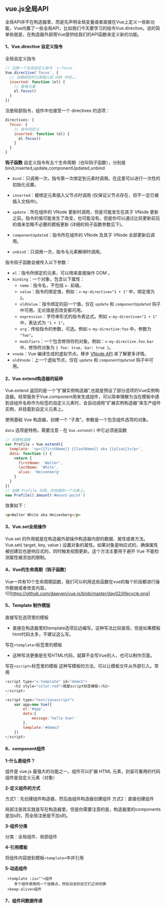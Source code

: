 ## vue.js全局API

全局API并不在构造器里，而是先声明全局变量或者直接在Vue上定义一些新功能，Vue内置了一些全局API，比如我们今天要学习的指令Vue.directive。说的简单些就是，在构造器外部用Vue提供给我们的API函数来定义新的功能。

#### 1、Vue.directive 自定义指令

全局自定义指令
```javascript
// 注册一个全局自定义指令 `v-focus`
Vue.directive('focus', {
  // 当被绑定的元素插入到 DOM 中时……
  inserted: function (el) {
    // 聚焦元素
    el.focus()
  }
})
```
注册局部指令，组件中也接受一个 directives 的选项：
```javascript
directives: {
  focus: {
    // 指令的定义
    inserted: function (el) {
      el.focus()
    }
  }
}
```

**钩子函数**
自定义指令有五个生命周期（也叫钩子函数），分别是 bind,inserted,update,componentUpdated,unbind
- `bind`：只调用一次，指令第一次绑定到元素时调用。在这里可以进行一次性的初始化设置。

- `inserted`：被绑定元素插入父节点时调用 (仅保证父节点存在，但不一定已被插入文档中)。

- `update`：所在组件的 VNode 更新时调用，但是可能发生在其子 VNode 更新之前。指令的值可能发生了改变，也可能没有。但是你可以通过比较更新前后的值来忽略不必要的模板更新 (详细的钩子函数参数见下)。

- `componentUpdated`：指令所在组件的 VNode 及其子 VNode 全部更新后调用。

- `unbind`：只调用一次，指令与元素解绑时调用。

指令钩子函数会被传入以下参数：

*   `el`：指令所绑定的元素，可以用来直接操作 DOM 。
*   `binding`：一个对象，包含以下属性：
    *   `name`：指令名，不包括 `v-` 前缀。
    *   `value`：指令的绑定值，例如：`v-my-directive="1 + 1"` 中，绑定值为 `2`。
    *   `oldValue`：指令绑定的前一个值，仅在 `update` 和 `componentUpdated` 钩子中可用。无论值是否改变都可用。
    *   `expression`：字符串形式的指令表达式。例如 `v-my-directive="1 + 1"` 中，表达式为 `"1 + 1"`。
    *   `arg`：传给指令的参数，可选。例如 `v-my-directive:foo` 中，参数为 `"foo"`。
    *   `modifiers`：一个包含修饰符的对象。例如：`v-my-directive.foo.bar` 中，修饰符对象为 `{ foo: true, bar: true }`。
*   `vnode`：Vue 编译生成的虚拟节点。移步 [VNode API](../api/#VNode-接口) 来了解更多详情。
*   `oldVnode`：上一个虚拟节点，仅在 `update` 和 `componentUpdated` 钩子中可用。

#### 2、Vue.extend构造器的延伸

Vue.extend 返回的是一个“扩展实例构造器”,也就是预设了部分选项的Vue实例构造器。经常服务于Vue.component用来生成组件，可以简单理解为当在模板中遇到该组件名称作为标签的自定义元素时，会自动调用“扩展实例构造器”来生产组件实例，并挂载到自定义元素上。

使用基础 Vue 构造器，创建一个 “子类”。参数是一个包含组件选项的对象。

`data` 选项是特例，需要注意 - 在 `Vue.extend()` 中它必须是函数
```javascript
// 创建构造器
var Profile = Vue.extend({
  template: '<p>{{firstName}} {{lastName}} aka {{alias}}</p>',
  data: function () {
    return {
      firstName: 'Walter',
      lastName: 'White',
      alias: 'Heisenberg'
    }
  }
})
// 创建 Profile 实例，并挂载到一个元素上。
new Profile().$mount('#mount-point')
```
效果如下：
```html
<p>Walter White aka Heisenberg</p>
```

#### 3、Vue.set全局操作
Vue.set 的作用就是在构造器外部操作构造器内部的数据、属性或者方法。
Vue.set( target, key, value )
设置对象的属性。如果对象是响应式的，确保属性被创建后也是响应式的，同时触发视图更新。这个方法主要用于避开 Vue 不能检测属性被添加的限制。

#### 4、Vue的生命周期（钩子函数）
Vue一共有10个生命周期函数，我们可以利用这些函数在vue的每个阶段都进行操作数据或者改变内容。  
!()[https://github.com/dawven/vue.js/blob/master/day02/lifecycle.png]

#### 5、Template 制作模版

直接写在选项里的模板
- 直接在构造器里的template选项后边编写。这种写法比较直观，但是如果模板html代码太多，不建议这么写。

写在`<template>`标签里的模板
- 这种写法更像是在写HTML代码，就算不会写Vue的人，也可以制作页面。

写在`<script>`标签里的模板
这种写模板的方法，可以让模板文件从外部引入。常用
```javascript
<script type="x-template" id="demo3">
    <h2 style="color:red">我是script标签模板</h2>
</script>

<script type="text/javascript">
    var app=new Vue({
        el:'#app',
        data:{
            message:'hello Vue!'
        },
        template:'#demo3'
    })
</script>
```

#### 6、component组件

**1-什么是组件？**

组件是 vue.js 最强大的功能之一。组件可以扩展 HTML 元素，封装可重用的代码
组件是自定义元素（对象）

**2-定义组件的方式**

方式1：先创建组件构造器，然后由组件构造器创建组件
方式2：直接创建组件

局部注册其实就是写在构造器里，但是你需要注意的是，构造器里的components 是加s的，而全局注册是不加s的。

**3-组件分类**

分类：全局组件、局部组件


**4-引用模板**

将组件内容放到模板`<template>`中并引用

**5-动态组件**

```
 <template :is="">组件
    多个组件使用同一个挂载点，然后动态的在它们之间切换
 <keep-alive>组件
```

#### 7、组件间数据传递
